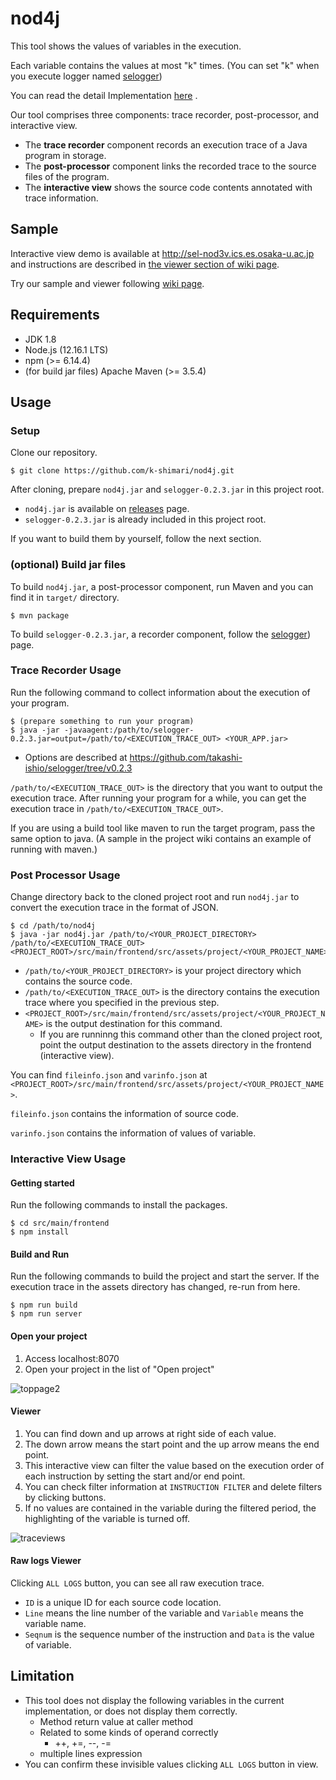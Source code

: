 # nod4j
This tool shows the values of variables in the execution.

Each variable contains the values at most "k" times. (You can set "k" when you execute logger named [selogger](https://github.com/takashi-ishio/selogger/tree/v0.2.3))

You can read the detail Implementation [here](http://sel.ist.osaka-u.ac.jp/lab-db/betuzuri/archive/1172/1172.pdf) .

Our tool comprises three components: trace recorder, post-processor, and interactive view. 

  * The **trace recorder** component records an execution trace of a Java program in storage. 
  * The **post-processor** component links the recorded trace to the source files of the program. 
  * The **interactive view** shows the source code contents annotated with trace information. 

## Sample

Interactive view demo is available at http://sel-nod3v.ics.es.osaka-u.ac.jp and
instructions are described in [the viewer section of wiki page](https://github.com/k-shimari/nod4j/wiki/Try-our-viewer-in-a-debugging-sample#viewer).

Try our sample and viewer following [wiki page](https://github.com/k-shimari/nod4j/wiki/Try-our-viewer-in-a-debugging-sample).

## Requirements
* JDK 1.8
* Node.js (12.16.1 LTS)
* npm (>= 6.14.4)
* (for build jar files) Apache Maven (>= 3.5.4)

## Usage
### Setup 
Clone our repository.

```
$ git clone https://github.com/k-shimari/nod4j.git
```

After cloning, prepare `nod4j.jar` and `selogger-0.2.3.jar` in this project root.

* `nod4j.jar` is available on [releases](https://github.com/k-shimari/nod4j/releases) page.
* `selogger-0.2.3.jar` is already included in this project root.

If you want to build them by yourself, follow the next section.

### (optional) Build jar files

To build `nod4j.jar`, a post-processor component, run Maven and you can find it in `target/` directory.
```
$ mvn package
```

To build `selogger-0.2.3.jar`, a recorder component, follow the [selogger](https://github.com/takashi-ishio/selogger/tree/v0.2.3)) page.

### Trace Recorder Usage

Run the following command to collect information about the execution of your program.

```
$ (prepare something to run your program)
$ java -jar -javaagent:/path/to/selogger-0.2.3.jar=output=/path/to/<EXECUTION_TRACE_OUT> <YOUR_APP.jar>
```

 *  Options are described at https://github.com/takashi-ishio/selogger/tree/v0.2.3

`/path/to/<EXECUTION_TRACE_OUT>` is the directory that you want to output the execution trace.
After running your program for a while, you can get the execution trace in `/path/to/<EXECUTION_TRACE_OUT>`.

If you are using a build tool like maven to run the target program, pass the same option to java.
(A sample in the project wiki contains an example of running with maven.)

### Post Processor Usage

Change directory back to the cloned project root and run `nod4j.jar` to convert the execution trace in the format of JSON.

```
$ cd /path/to/nod4j
$ java -jar nod4j.jar /path/to/<YOUR_PROJECT_DIRECTORY> /path/to/<EXECUTION_TRACE_OUT> <PROJECT_ROOT>/src/main/frontend/src/assets/project/<YOUR_PROJECT_NAME>
```
  * `/path/to/<YOUR_PROJECT_DIRECTORY>` is your project directory which contains the source code.
  * `/path/to/<EXECUTION_TRACE_OUT>` is the directory contains the execution trace where you specified in the previous step.
  * `<PROJECT_ROOT>/src/main/frontend/src/assets/project/<YOUR_PROJECT_NAME>` is the output destination for this command.
    * If you are runninng this command other than the cloned project root, point the output destination to the assets directory in the frontend (interactive view).


You can find `fileinfo.json` and `varinfo.json` at `<PROJECT_ROOT>/src/main/frontend/src/assets/project/<YOUR_PROJECT_NAME>`.

`fileinfo.json` contains the information of source code.

`varinfo.json` contains the information of values of variable.

### Interactive View Usage

#### Getting started

Run the following commands to install the packages.
```
$ cd src/main/frontend
$ npm install
```

#### Build and Run
Run the following commands to build the project and start the server.
If the execution trace in the assets directory has changed, re-run from here.
```
$ npm run build
$ npm run server
```

#### Open your project
1. Access localhost:8070
1. Open your project in the list of "Open project"

![toppage2](https://user-images.githubusercontent.com/31942441/98491528-79370180-2278-11eb-840f-e3a13d6d7661.png)

#### Viewer 
1. You can find down and up arrows at right side of each value.
1. The down arrow means the start point and the up arrow means the end point.
1. This interactive view can filter the value based on the execution order of each instruction by setting the start and/or end point.
1. You can check filter information at `INSTRUCTION FILTER` and delete filters by clicking buttons.
1. If no values are contained in the variable during the filtered period, the highlighting of the variable is turned off.

![traceviews](https://user-images.githubusercontent.com/31942441/78317041-2c7da080-759c-11ea-8d27-13e6cf4fb998.png)

#### Raw logs Viewer 
Clicking `ALL LOGS` button, you can see all raw execution trace.
  * `ID` is a unique ID for each source code location.
  * `Line` means the line number of the variable and `Variable` means the variable name.
  * `Seqnum` is the sequence number of the instruction and `Data` is the value of variable.

## Limitation
  * This tool does not display the following variables in the current implementation, or does not display them correctly.
    * Method return value at caller method
    * Related to some kinds of operand correctly
      * ++, +=, --, -=
    * multiple lines expression 
  * You can confirm these invisible values clicking `ALL LOGS` button in view.
